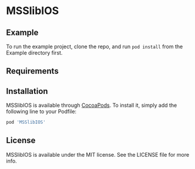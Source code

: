# MSSlibIOS

## Example

To run the example project, clone the repo, and run `pod install` from the Example directory first.

## Requirements

## Installation

MSSlibIOS is available through [CocoaPods](https://cocoapods.org). To install
it, simply add the following line to your Podfile:

```ruby
pod 'MSSlibIOS'
```

## License

MSSlibIOS is available under the MIT license. See the LICENSE file for more info.
